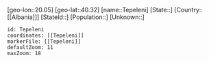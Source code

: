 ﻿---
location: [40.32,20.05]
mapzoom: [7,12] 
mapmarker: city 
type: City
tags:
- geo/City


SpocWebEntityId: 34812
isDeleted: false
confidential: public

---
[geo-lon::20.05]
[geo-lat::40.32]
[name::Tepeleni]
[State::]
[Country::[[Albania]]]
[StateId::]
[Population::]
[Unknown::]


```leaflet
id: Tepeleni
coordinates: [[Tepeleni]]
markerFile: [[Tepeleni]]
defaultZoom: 11 
maxZoom: 18
```
